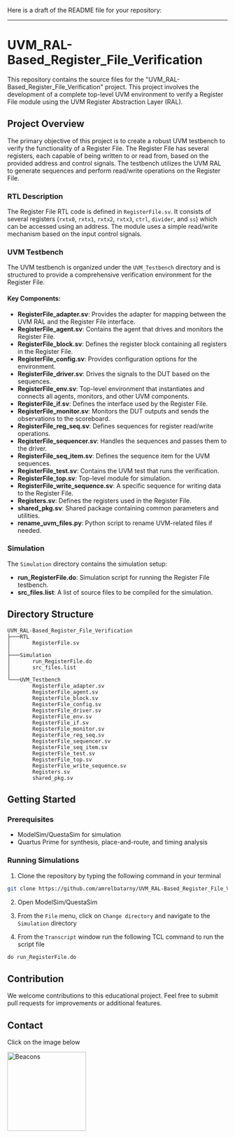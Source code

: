 Here is a draft of the README file for your repository:

---

# UVM_RAL-Based_Register_File_Verification

This repository contains the source files for the "UVM_RAL-Based_Register_File_Verification" project. This project involves the development of a complete top-level UVM environment to verify a Register File module using the UVM Register Abstraction Layer (RAL). 

## Project Overview

The primary objective of this project is to create a robust UVM testbench to verify the functionality of a Register File. The Register File has several registers, each capable of being written to or read from, based on the provided address and control signals. The testbench utilizes the UVM RAL to generate sequences and perform read/write operations on the Register File.

### RTL Description

The Register File RTL code is defined in `RegisterFile.sv`. It consists of several registers (`rxtx0`, `rxtx1`, `rxtx2`, `rxtx3`, `ctrl`, `divider`, and `ss`) which can be accessed using an address. The module uses a simple read/write mechanism based on the input control signals.

### UVM Testbench

The UVM testbench is organized under the `UVM_Testbench` directory and is structured to provide a comprehensive verification environment for the Register File.

#### Key Components:
- **RegisterFile_adapter.sv**: Provides the adapter for mapping between the UVM RAL and the Register File interface.
- **RegisterFile_agent.sv**: Contains the agent that drives and monitors the Register File.
- **RegisterFile_block.sv**: Defines the register block containing all registers in the Register File.
- **RegisterFile_config.sv**: Provides configuration options for the environment.
- **RegisterFile_driver.sv**: Drives the signals to the DUT based on the sequences.
- **RegisterFile_env.sv**: Top-level environment that instantiates and connects all agents, monitors, and other UVM components.
- **RegisterFile_if.sv**: Defines the interface used by the Register File.
- **RegisterFile_monitor.sv**: Monitors the DUT outputs and sends the observations to the scoreboard.
- **RegisterFile_reg_seq.sv**: Defines sequences for register read/write operations.
- **RegisterFile_sequencer.sv**: Handles the sequences and passes them to the driver.
- **RegisterFile_seq_item.sv**: Defines the sequence item for the UVM sequences.
- **RegisterFile_test.sv**: Contains the UVM test that runs the verification.
- **RegisterFile_top.sv**: Top-level module for simulation.
- **RegisterFile_write_sequence.sv**: A specific sequence for writing data to the Register File.
- **Registers.sv**: Defines the registers used in the Register File.
- **shared_pkg.sv**: Shared package containing common parameters and utilities.
- **rename_uvm_files.py**: Python script to rename UVM-related files if needed.

### Simulation

The `Simulation` directory contains the simulation setup:
- **run_RegisterFile.do**: Simulation script for running the Register File testbench.
- **src_files.list**: A list of source files to be compiled for the simulation.

## Directory Structure

```
UVM_RAL-Based_Register_File_Verification
├───RTL
│       RegisterFile.sv
│
├───Simulation
│       run_RegisterFile.do
│       src_files.list
│
└───UVM_Testbench
        RegisterFile_adapter.sv
        RegisterFile_agent.sv
        RegisterFile_block.sv
        RegisterFile_config.sv
        RegisterFile_driver.sv
        RegisterFile_env.sv
        RegisterFile_if.sv
        RegisterFile_monitor.sv
        RegisterFile_reg_seq.sv
        RegisterFile_sequencer.sv
        RegisterFile_seq_item.sv
        RegisterFile_test.sv
        RegisterFile_top.sv
        RegisterFile_write_sequence.sv
        Registers.sv
        shared_pkg.sv
```

## Getting Started

### Prerequisites

- ModelSim/QuestaSim for simulation
- Quartus Prime for synthesis, place-and-route, and timing analysis

### Running Simulations

1. Clone the repository by typing the following command in your terminal
```bash
git clone https://github.com/amrelbatarny/UVM_RAL-Based_Register_File_Verification
```
2. Open ModelSim/QuestaSim

3. From the `File` menu, click on `Change directory` and navigate to the `Simulation` directory

4. From the `Transcript` window run the following TCL command to run the script file
```tcl
do run_RegisterFile.do
```

## Contribution

We welcome contributions to this educational project. Feel free to submit pull requests for improvements or additional features.

## Contact

Click on the image below

<a href="https://beacons.ai/amrelbatarny" target="_blank">
  <img align="left" alt="Beacons" width="180px" src="https://www.colormango.com/development/boxshot/beacons-ai_154511.png" />
</a> 
<br>
